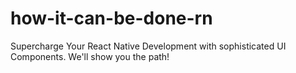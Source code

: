 # how-it-can-be-done-rn
Supercharge Your React Native Development with sophisticated UI Components. We'll show you the path!
